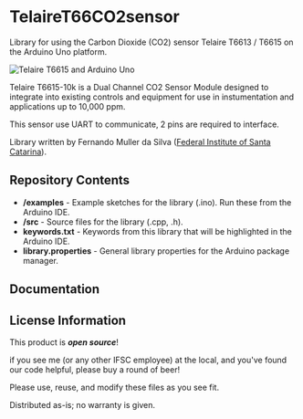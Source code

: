 # TelaireT66CO2sensor
Library for using the Carbon Dioxide (CO2) sensor Telaire T6613 / T6615 on the Arduino Uno platform.

![Telaire T6615 and Arduino Uno](https://github.com/mullergit/TelaireT66CO2sensor/blob/master/t66earduino.jpg)

Telaire T6615-10k is a Dual Channel CO2 Sensor Module designed to integrate into existing controls and equipment for use in instumentation and applications up to 10,000 ppm.

This sensor use UART to communicate, 2 pins are required to interface.
  
Library written by Fernando Muller da Silva ([Federal Institute of Santa Catarina](https://www.ifsc.edu.br/web/campus-sao-jose)).


Repository Contents
-------------------

* **/examples** - Example sketches for the library (.ino). Run these from the Arduino IDE. 
* **/src** - Source files for the library (.cpp, .h).
* **keywords.txt** - Keywords from this library that will be highlighted in the Arduino IDE. 
* **library.properties** - General library properties for the Arduino package manager. 

Documentation
--------------


License Information
-------------------

This product is _**open source**_! 

if you see me (or any other IFSC employee) at the local, and you've found our code helpful, please buy a round of beer! 

Please use, reuse, and modify these files as you see fit. 

Distributed as-is; no warranty is given.

